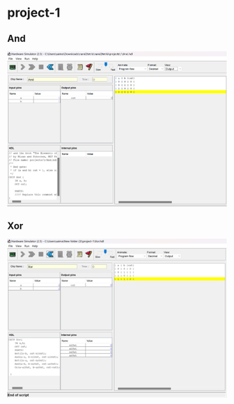 # project-1

## And


<img src="./Screenshot 2024-11-14 173502.png">


## Xor

<img src="./Screenshot 2024-11-15 152314.png"/>